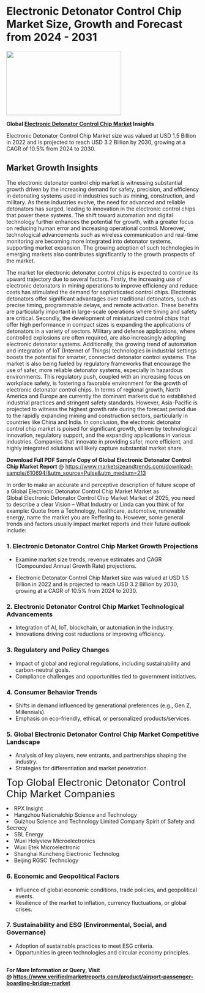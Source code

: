 <H1>Electronic Detonator Control Chip Market Size, Growth and Forecast from 2024 - 2031</H1><img class="aligncenter size-medium wp-image-584254" src="https://thirdeyenews.in/wp-content/uploads/2024/09/Global-Market-Research-300x168.jpeg" alt="" width="300" height="168" /><p><strong>Global&nbsp;<a href="https://www.marketsizeandtrends.com/download-sample/610694/&amp;utm_source=Pulse&amp;utm_medium=213">Electronic Detonator Control Chip Market</a> Insights</strong></p><p>Electronic Detonator Control Chip Market size was valued at USD 1.5 Billion in 2022 and is projected to reach USD 3.2 Billion by 2030, growing at a CAGR of 10.5% from 2024 to 2030.</p><p><h2>Market Growth Insights</h2> <p>The electronic detonator control chip market is witnessing substantial growth driven by the increasing demand for safety, precision, and efficiency in detonating systems used in industries such as mining, construction, and military. As these industries evolve, the need for advanced and reliable detonators has surged, leading to innovation in the electronic control chips that power these systems. The shift toward automation and digital technology further enhances the potential for growth, with a greater focus on reducing human error and increasing operational control. Moreover, technological advancements such as wireless communication and real-time monitoring are becoming more integrated into detonator systems, supporting market expansion. The growing adoption of such technologies in emerging markets also contributes significantly to the growth prospects of the market. </p> <p>The market for electronic detonator control chips is expected to continue its upward trajectory due to several factors. Firstly, the increasing use of electronic detonators in mining operations to improve efficiency and reduce costs has stimulated the demand for sophisticated control chips. Electronic detonators offer significant advantages over traditional detonators, such as precise timing, programmable delays, and remote activation. These benefits are particularly important in large-scale operations where timing and safety are critical. Secondly, the development of miniaturized control chips that offer high performance in compact sizes is expanding the applications of detonators in a variety of sectors. Military and defense applications, where controlled explosions are often required, are also increasingly adopting electronic detonator systems. Additionally, the growing trend of automation and integration of IoT (Internet of Things) technologies in industrial settings boosts the potential for smarter, connected detonator control systems. The market is also being fueled by regulatory frameworks that encourage the use of safer, more reliable detonator systems, especially in hazardous environments. This regulatory push, coupled with an increasing focus on workplace safety, is fostering a favorable environment for the growth of electronic detonator control chips. In terms of regional growth, North America and Europe are currently the dominant markets due to established industrial practices and stringent safety standards. However, Asia-Pacific is projected to witness the highest growth rate during the forecast period due to the rapidly expanding mining and construction sectors, particularly in countries like China and India. In conclusion, the electronic detonator control chip market is poised for significant growth, driven by technological innovation, regulatory support, and the expanding applications in various industries. Companies that innovate in providing safer, more efficient, and highly integrated solutions will likely capture substantial market share. </p><p><span class=""><strong>Download Full PDF Sample Copy of Global Electronic Detonator Control Chip Market Report</strong> @ <a href="https://www.marketsizeandtrends.com/download-sample/610694/&amp;utm_source=Pulse&amp;utm_medium=213" target="_blank">https://www.marketsizeandtrends.com/download-sample/610694/&amp;utm_source=Pulse&amp;utm_medium=213</a></span></p><p>In order to make an accurate and perceptive description of future scope of a Global&nbsp;Electronic Detonator Control Chip Market Market as Global&nbsp;Electronic Detonator Control Chip Market Market of 2025, you need to describe a clear Vision &ndash; What Industry or Linda can you think of for example: Quote from a Technology, healthcare, automotive, renewable energy, name the market you are Reffering to. However, some general trends and factors usually impact market reports and their future outlook include:</p><h3>1.&nbsp;<strong>Electronic Detonator Control Chip Market Growth Projections</strong></h3><ul><li>Examine market size trends, revenue estimates and CAGR (Compounded Annual Growth Rate) projections.</li><li><p>Electronic Detonator Control Chip Market size was valued at USD 1.5 Billion in 2022 and is projected to reach USD 3.2 Billion by 2030, growing at a CAGR of 10.5% from 2024 to 2030.</p></li></ul><h3>2.&nbsp;<strong>Electronic Detonator Control Chip Market Technological Advancements</strong></h3><ul><li>Integration of AI, IoT, blockchain, or automation in the industry.</li><li>Innovations driving cost reductions or improving efficiency.</li></ul><h3>3.&nbsp;<strong>Regulatory and Policy Changes</strong></h3><ul><li>Impact of global and regional regulations, including sustainability and carbon-neutral goals.</li><li>Compliance challenges and opportunities tied to government initiatives.</li></ul><h3>4.&nbsp;<strong>Consumer Behavior Trends</strong></h3><ul><li>Shifts in demand influenced by generational preferences (e.g., Gen Z, Millennials).</li><li>Emphasis on eco-friendly, ethical, or personalized products/services.</li></ul><h3>5.&nbsp;<strong>Global Electronic Detonator Control Chip Market Competitive Landscape</strong></h3><ul><li>Analysis of key players, new entrants, and partnerships shaping the industry.</li><li>Strategies for differentiation and market penetration.</li></ul><p data-pm-slice="1 1 []"><span style="color: inherit; font-family: inherit; font-size: 25px;">Top Global Electronic Detonator Control Chip Market Companies</span></p><div class="" data-test-id=""><p><li>RPX Insight</li><li> Hangzhou Nationalchip Science and Technology</li><li> Guizhou Science and Technology Limited Company Spirit of Safety and Secrecy</li><li> SBL Energy</li><li> Wuxi Holyview Microelectronics</li><li> Wuxi Etek Microelectronic</li><li> Shanghai Kuncheng Electronic Technolog</li><li> Beijing RGSC Technology</li></p></div><h3>6.&nbsp;<strong>Economic and Geopolitical Factors</strong></h3><ul><li>Influence of global economic conditions, trade policies, and geopolitical events.</li><li>Resilience of the market to inflation, currency fluctuations, or global crises.</li></ul><h3>7.&nbsp;<strong>Sustainability and ESG (Environmental, Social, and Governance)</strong></h3><ul><li>Adoption of sustainable practices to meet ESG criteria.</li><li>Opportunities in green technologies and circular economy principles.</li></ul><h2><strong style="font-size: 14px;">For More Information or Query, Visit @&nbsp;</strong><a style="background-color: #ffffff; font-size: 14px;" href="https://www.marketsizeandtrends.com/report/electronic-detonator-control-chip-market/" target="_blank">https://www.verifiedmarketreports.com/product/airport-passenger-boarding-bridge-market</a></h2>
